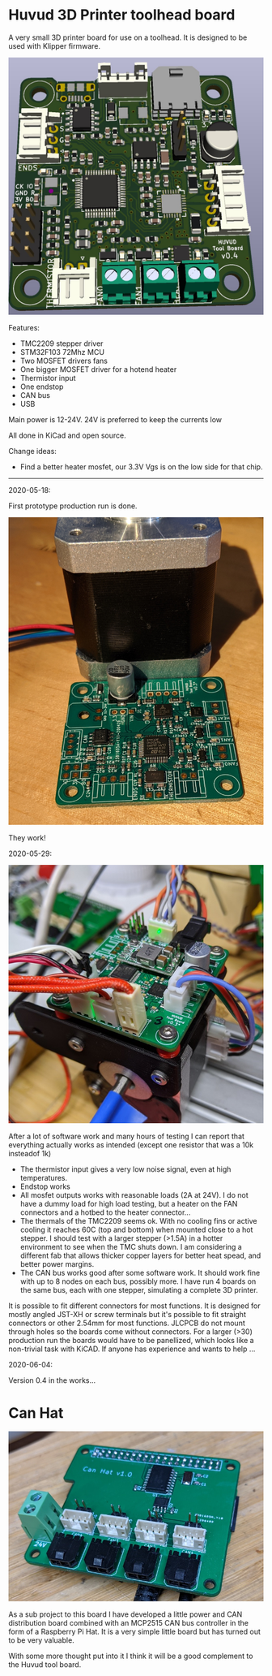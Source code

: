 # Huvud 3D Printer toolhead board
A very small 3D printer board for use on a toolhead. It is designed to be used with Klipper firmware.

![Image of Board](Board.jpg)

Features: 
* TMC2209 stepper driver
* STM32F103 72Mhz MCU
* Two MOSFET drivers fans
* One bigger MOSFET driver for a hotend heater
* Thermistor input
* One endstop
* CAN bus
* USB

Main power is 12-24V. 24V is preferred to keep the currents low

All done in KiCad and open source. 


Change ideas:

* Find a better heater mosfet, our 3.3V Vgs is on the low side for that chip.

---

2020-05-18:

First prototype production run is done.

![First board](FirstPic.jpg)

They work!

2020-05-29:

![Test setup](TestSetup.jpg)

After a lot of software work and many hours of testing I can report that everything actually works as intended (except one resistor that was a 10k insteadof 1k)

* The thermistor input gives a very low noise signal, even at high temperatures.
* Endstop works
* All mosfet outputs works with reasonable loads (2A at 24V). I do not have a dummy load for high load testing, but a heater on the FAN connectors and a hotbed to the heater connector...
* The thermals of the TMC2209 seems ok. With no cooling fins or active cooling it reaches 60C (top and bottom) when mounted close to a hot stepper. I should test with a larger stepper (>1.5A) in a hotter environment to see when the TMC shuts down. I am considering a different fab that allows thicker copper layers for better heat spead, and better power margins.
* The CAN bus works good after some software work. It should work fine with up to 8 nodes on each bus, possibly more. I have run 4 boards on the same bus, each with one stepper, simulating a complete 3D printer.

It is possible to fit different connectors for most functions. It is designed for mostly angled JST-XH or screw terminals but it's possible to fit straight connectors or other 2.54mm for most functions. JLCPCB do not mount through holes so the boards come without connectors.
For a larger (>30) production run the boards would have to be panellized, which looks like a non-trivial task with KiCAD. If anyone has experience and wants to help ...


2020-06-04:

Version 0.4 in the works...


# Can Hat
![Can Hat](CanHat.jpg)

As a sub project to this board I have developed a little power and CAN distribution board combined with an MCP2515 CAN bus controller in the form of a Raspberry Pi Hat. It is a very simple little board but has turned out to be very valuable.

With some more thought put into it I think it will be a good complement to the Huvud tool board. 

